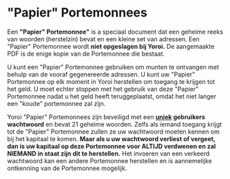 # "Papier" Portemonnees

Een **"Papier" Portemonnee"** is a speciaal document dat een geheime reeks van woorden (herstelzin) bevat en een kleine set van adressen. Een "Papier" Portemonnee wordt **niet opgeslagen bij Yoroi.** De aangemaakte PDF is de enige kopie van de Portemonnee die bestaat.

U kunt een "Papier" Portemonnee gebruiken om munten te ontvangen met behulp van de vooraf gegenereerde adressen. U kunt uw "Papier" Portemonnee op elk moment in Yoroi herstellen om toegang te krijgen tot het geld. U moet echter stoppen met het gebruik van deze "Papier" Portemonnee nadat u het geld heeft teruggeplaatst, omdat het niet langer een "koude" portemonnee zal zijn.

Yoroi "Papier" Portemonnees zijn beveiligd met een **<u>uniek</u> gebruikers wachtwoord** en bevat 21 geheime woorden. Zelfs als iemand toegang krijgt tot de "Papier" Portemonnee zullen ze uw wachtwoord moeten kennen om bij het kapitaal te komen. **Maar als u uw wachtwoord verliest of vergeet, dan is uw kapitaal op deze Portemonnee voor ALTIJD verdwenen en zal NIEMAND in staat zijn dit te herstellen.** Het invoeren van een verkeerd wachtwoord kan een andere Portemonnee herstellen en is aannemelijke ontkenning van de Portemonnee mogelijk.